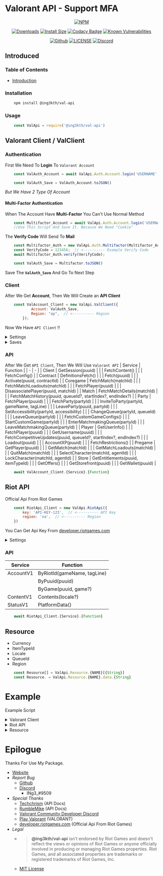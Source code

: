 # **Valorant API - Support MFA**

<!-- Main -->
<div align="center">

   <a href="https://www.npmjs.com/package/@ing3kth/val-api"><img src="https://nodei.co/npm/@ing3kth/val-api.png" alt="NPM"/></a>

   <a href="https://www.npmjs.com/package/@ing3kth/val-api"><img src="https://badgen.net/npm/dt/@ing3kth/val-api?icon=npm" alt="Downloads"/></a>
   <a href="https://packagephobia.com/result?p=@ing3kth/val-api"><img src="https://packagephobia.com/badge?p=@ing3kth/val-api" alt="Install Size"/></a>
   <a href="https://www.codacy.com/gh/KTNG-3/val-api/dashboard?utm_source=github.com&amp;utm_medium=referral&amp;utm_content=KTNG-3/val-api&amp;utm_campaign=Badge_Grade"><img src="https://app.codacy.com/project/badge/Grade/b3bd20059ade46e78a605bf6a0b1f1e1" alt="Codacy Badge"/></a>
   <a href="https://snyk.io/test/npm/@ing3kth/val-api"><img src="https://snyk.io/test/npm/@ing3kth/val-api/badge.svg" alt="Known Vulnerabilities"/></a>

   <a href="https://github.com/KTNG-3/val-api"><img src="https://badgen.net/badge/icon/github?icon=github&label" alt="Github"/></a>
   <a href="https://github.com/KTNG-3/val-api/blob/main/LICENSE"><img src="https://badgen.net/badge/license/MIT/blue" alt="LICENSE"/></a>
   <a href="https://discord.gg/pbyWbUYjyt"><img src="https://badgen.net/badge/icon/discord?icon=discord&label" alt="Discord"/></a>

</div>

## Introduced

### Table of Contents

- [Introduction](#introduction)

### Installation

```bash
    npm install @ing3kth/val-api
```

### Usage

```javascript
    const ValApi = require('@ing3kth/val-api')
```

## Valorant Client / ValClient

### Authentication

First We Need To **Login** To `Valorant Account`

```javascript
    const ValAuth_Account = await ValApi.Auth.Account.login('USERNAME', 'PASSWORD');

    const ValAuth_Save = ValAuth_Account.toJSON()
```

*But We Have 2 Type Of Account*

#### Multi-Factor Authentication

When The Account Have **Multi-Factor** You Can't Use Normal Method

```javascript
    const Multifactor_Account = await ValApi.Auth.Account.login('USERNAME', 'PASSWORD');
    //Use This Script And Save It. Because We Need "Cookie"
```

The **Verify Code** Will Send To **Mail**

```javascript
    const Multifactor_Auth = new ValApi.Auth.Multifactor(Multifactor_Account);
    const VerifyCode = 123456;  // <---------- Example Verify Code
    await Multifactor_Auth.verify(VerifyCode);

    const ValAuth_Save = Multifactor.toJSON()
```

Save The **`ValAuth_Save`** And Go To Next Step

### Client

After We Get **Account**, Then We Will Create an **API Client**

```javascript
    const ValAccount_Client = new ValApi.ValClient({
            Account: ValAuth_Save,
            Region: "ap",  // <---------- Region
        });
```

Now We Have `API Client` !!

<!-- Settings -->
<details><summary>Settings</summary>

>| Setting | Function |
>| - | - |
>| Region | setRegion(region) |
>| Client Platfrom | setClientPlatfrom_fromJSON(clientPlatfrom) |
>|  | setClientPlatfrom_from64(clientPlatfrom) |
>| Client Version | setClientVersion(clientVersion) |
>
>```javascript
>    ValAccount_Client.{Function}
>```

</details>

<!-- Saves -->
<details><summary>Saves</summary>

>#### Account  --->  Save
>```javascript
>    const Save_ValAccount = ValAccount_Client.toJSON();
>```
>#### Save  --->  Account
>```javascript
>    const ValAccount_Client = ValApi.ValClient.fromJSON(Save_ValAccount);
>```

</details>

### API

After We Get `API Client`, Then We Will Use `Valorant API`
| Service | Function |
| - | - |
| Client | GetSession(puuid) |
|  | FetchContent() |
|  | FetchConfig() |
| Contract | DefinitionsFetch() |
|  | Fetch(puuid) |
|  | Activate(puuid, contractId) |
| Coregame | FetchMatch(matchId) |
|  | FetchMatchLoadouts(matchId) |
|  | FetchPlayer(puuid) |
|  | DisassociatePlayer(puuid, matchId) |
| Match | FetchMatchDetails(matchId) |
|  | FetchMatchHistory(puuid, queueId?, startIndex?, endIndex?) |
| Party | FetchPlayer(puuid) |
|  | FetchParty(partyId) |
|  | InviteToParty(partyId, gameName, tagLine) |
|  | LeaveParty(puuid, partyId) |
|  | SetAccessibility(partyId, accessibility) |
|  | ChangeQueue(partyId, queueId) |
|  | LeaveQueue(partyId) |
|  | FetchCustomGameConfigs() |
|  | StartCustomGame(partyId) |
|  | EnterMatchmakingQueue(partyId) |
|  | LeaveMatchmakingQueue(partyId) |
| Player | GetUserInfo() |
|  | FetchPlayer(puuid) |
|  | GetUsername(puuid) |
|  | FetchCompetitiveUpdates(puuid, queueId?, startIndex?, endIndex?) |
|  | Loadout(puuid) |
|  | AccountXP(puuid) |
|  | FetchRestrictions() |
| Pregame | GetPlayer(puuid) |
|  | GetMatch(matchId) |
|  | GetMatchLoadouts(matchId) |
|  | QuitMatch(matchId) |
|  | SelectCharacter(matchId, agentId) |
|  | LockCharacter(matchId, agentId) |
| Store | GetEntitlements(puuid, itemTypeId) |
|  | GetOffers() |
|  | GetStorefront(puuid) |
|  | GetWallet(puuid) |

```javascript
    await ValAccount_Client.{Service}.{Function}
```

## Riot API

Official Api From Riot Games

```javascript
    const RiotApi_Client = new ValApi.RiotApi({
        key: 'API-KEY-123',  // <---------- API Key
        region: 'na',  // <---------- Region
    })
```

You Can Get Api Key From [developer.riotgames.com](https://developer.riotgames.com/)

<!-- Settings -->
<details><summary>Settings</summary>

>| Setting | Function |
>| - | - |
>| Region | setRegion(region) |
>| API Key | setApiKey(key) |
>
>```javascript
>    RiotApi_Client.{Function}
>```

</details>

### API

| Service | Function |
| - | - |
| AccountV1 | ByRiotId(gameName, tagLine) |
|  | ByPuuid(puuid) |
|  | ByGame(puuid, game?) |
| ContentV1 | Contents(locale?) |
| StatusV1 | PlatformData() |

```javascript
    await RiotApi_Client.{Service}.{Function}
```

## Resource

- Currency
- ItemTypeId
- Locale
- QueueId
- Region

```javascript
    const Resource[] = ValApi.Resource.{NAME}[{String}]
    const Resource. = ValApi.Resource.{NAME}.data.{String}
```

# Example

Example Script

<!-- Valorant Client -->
<details><summary>Valorant Client</summary>

><!-- Authentication -->
><details><summary>Authentication</summary>
>
>>#### Auth
>>
>>```javascript
>>    const ValAuth_Account = new ValApi.Auth.Account();
>>
>>    const ValAuth_Auth = await ValAuth_Account.login("USERNAME", "PASSWORD")
>>    const ValAuth_Save = ValAuth_Account.toJSON();
>>
>>    if(ValAuth_Save.multifactor) {
>>        //multifactor
>>        const Multifactor_Account = ValAuth_Save;
>>    }
>>```
>>
>>#### Multi-Factor
>>
>>```javascript
>>    const Multifactor_Auth = new ValApi.Auth.Multifactor(Multifactor_Account);
>>    const VerifyCode = 123456;  // <---------- Example Verify Code
>>    await Multifactor_Auth.verify(VerifyCode);
>>    
>>    const ValAuth_Save = Multifactor.toJSON()
>>```
>
></details>
> 
>#### Client
>
>```javascript
>    const ValAccount_Client = new ValApi.ValClient({
>        Account: ValAuth_Save,
>        Region: "ap",  // <---------- Example Region //OR //ValApi.Resource.Region.data.AsiaPacific
>    });
>
>    const GetUserInfo = await ValAccount_Client.Player.GetUserInfo();
>
>    const Valorant_Puuid = GetUserInfo.sub;  // <---------- This is Player UUID
>    const Valorant_Account = ValAccount_Client.toJSON();  // <---------- This is Valorant Account
>```
>
>#### API
>
>```javascript
>    const GetStore = await ValAccount_Client.Store.GetStorefront(Valorant_Puuid);
>    const Bundle = GetStore.FeaturedBundle.Bundles[0]
>    for(const Items of Bundle.Items){
>        const _Price = Items.BasePrice
>        const _Currency = ValApi.Resource.Currency[Items.CurrencyID]
>        const _id = Items.Item.ItemID
>
>        console.log(`[ ID: ${_id}, Price: ${_Price} ${_Currency} ]`)
>    }
>```

</details>

<!-- Riot API -->
<details><summary>Riot API</summary>

>#### Client
>
>```javascript
>    const RiotApi_Client = new ValApi.RiotApi({
>        key: 'ABCDEF-ghi1j234-k5l6-78mn-9012-345op678q901',  // <---------- Example API Key
>        region: ValApi.Resource.Region.data.NorthAmerica,  // <---------- Example Region
>    })
>```
>
>#### API
>
>```javascript
>    const getContent = await RiotApi_Client.ContentV1.Contents(ValApi.Resource.Locale.data.Japanese_Japan)
>    console.log(getContent)
>```

</details>

<!-- Resource -->
<details><summary>Resource</summary>

>```javascript
>   const Currency[] = ValApi.Resource.Currency['85ad13f7-3d1b-5128-9eb2-7cd8ee0b5741']
>   const Currency. = ValApi.Resource.Currency.data.ValorantPoints
>```

</details>

# Epilogue

Thanks For Use My Package.

- [Website](https://ingkth.wordpress.com/)
- *Report Bug*
  - [Github](https://github.com/KTNG-3/val-api/issues)
  - [Discord](https://discord.gg/pbyWbUYjyt)
    - INg3_#9509
- *Special Thanks*
  - [Techchrism](https://github.com/techchrism/valorant-api-docs) (API Docs)
  - [RumbleMike](https://github.com/RumbleMike/ValorantClientAPI) (API Docs)
  - [Valorant Community Developer Discord](https://discord.gg/sCgvpXJfEE)
  - [Play Valorant](https://playvalorant.com/) (VALORANT)
  - [developer.riotgames.com](https://developer.riotgames.com/) (Official Api From Riot Games)
- *Legal*
  - >**@ing3kth/val-api** isn't endorsed by Riot Games and doesn't reflect the views or opinions of Riot Games or anyone officially involved in producing or managing Riot Games properties. Riot Games, and all associated properties are trademarks or registered trademarks of Riot Games, Inc.
  - [MIT License](https://github.com/KTNG-3/val-api/blob/main/LICENSE)